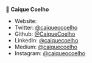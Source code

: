 👤 **Caíque Coelho**

* Website: 
* Twitter: [@caiqueocoelho](https://twitter.com/caiqueocoelho)
* Github: [@CaiqueCoelho](https://github.com/CaiqueCoelho)
* LinkedIn: [@caiquecoelho](https://linkedin.com/in/caiquecoelho)
* Medium: [@caiquecoelho](https://caiquecoelho.medium.com/)
* Instagram: [@caiqueocoelho](https://www.instagram.com/caiqueocoelho/)
